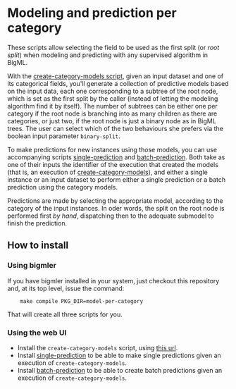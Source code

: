 # Modeling and prediction per category

These scripts allow selecting the field to be used as the first split
(or *root split*) when modeling and predicting with any supervised
algorithm in BigML.

With the [create-category-models script](create-category-models),
given an input dataset and one of its categorical fields, you'll
generate a collection of predictive models based on the input data,
each one corresponding to a subtree of the root node, which is set as
the first split by the caller (instead of letting the modeling
algorithm find it by itself).  The number of subtrees can be either
one per category if the root node is branching into as many children
as there are categories, or just two, if the root node is just a
binary node as in BigML trees.  The user can select which of the two
behaviours she prefers via the boolean input parameter `binary-split`.

To make predictions for new instances using those models, you can use
accompanying scripts [single-prediction](single-prediction)
and [batch-prediction](batch-prediction).  Both take as one of their
inputs the identifier of the execution that created the models (that
is, an execution of [create-category-models](create-category-models)),
and either a single instance or an input dataset to perform either a
single prediction or a batch prediction using the category models.

Predictions are made by selecting the appropriate model, according to
the category of the input instances.  In oder words, the split on the
root node is performed first *by hand*, dispatching then to the
adequate submodel to finish the prediction.

## How to install

### Using bigmler

If you have bigmler installed in your system, just checkout this
repository and, at its top level, issue the command:

        make compile PKG_DIR=model-per-category

That will create all three scripts for you.

### Using the web UI

- Install the `create-category-models` script, using
  [this url](./create-category-models).
- Install [single-prediction](./single-prediction) to be able to make
  single predictions given an execution of `create-category-models`.
- Install [batch-prediction](./batch-prediction) to be able to create
  batch predictions given an execution of `create-category-models`.
